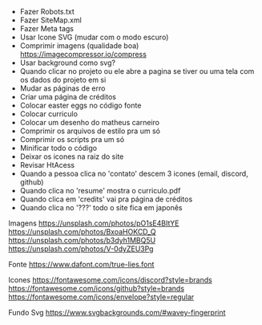 - Fazer Robots.txt
- Fazer SiteMap.xml
- Fazer Meta tags
- Usar Icone SVG (mudar com o modo escuro)
- Comprimir imagens (qualidade boa) https://imagecompressor.io/compress
- Usar background como svg?
- Quando clicar no projeto ou ele abre a pagina se tiver ou uma tela com os dados do projeto em si
- Mudar as páginas de erro
- Criar uma página de créditos
- Colocar easter eggs no código fonte
- Colocar curriculo
- Colocar um desenho do matheus carneiro
- Comprimir os arquivos de estilo pra um só
- Comprimir os scripts pra um só
- Minificar todo o código
- Deixar os icones na raiz do site
- Revisar HtAcess
- Quando a pessoa clica no 'contato' descem 3 icones (email, discord, github)
- Quando clica no 'resume' mostra o curriculo.pdf
- Quando clica em 'credits' vai pra página de créditos
- Quando clica no '???' todo o site fica em japonês

Imagens
https://unsplash.com/photos/pO1sE4BItYE
https://unsplash.com/photos/BxoaHOKCD_Q
https://unsplash.com/photos/b3dyh1MBQ5U
https://unsplash.com/photos/V-0dyZEU3Pg

Fonte
https://www.dafont.com/true-lies.font

Icones
https://fontawesome.com/icons/discord?style=brands
https://fontawesome.com/icons/github?style=brands
https://fontawesome.com/icons/envelope?style=regular

Fundo Svg
https://www.svgbackgrounds.com/#wavey-fingerprint